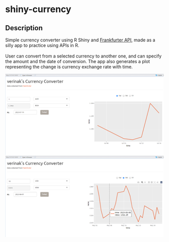 # shiny-currency

## Description
Simple currency converter using R Shiny and [Frankfurter API](https://www.frankfurter.app/), made as a silly app to practice using APIs in R.
<br><br>
User can convert from a selected currency to another one, and can specify the amount and the date of conversion. The app also generates a plot representing the change is currency exchange rate with time.
<br>

![Screenshot 1](media/1.png)
![Screenshot 2](media/2.png)


